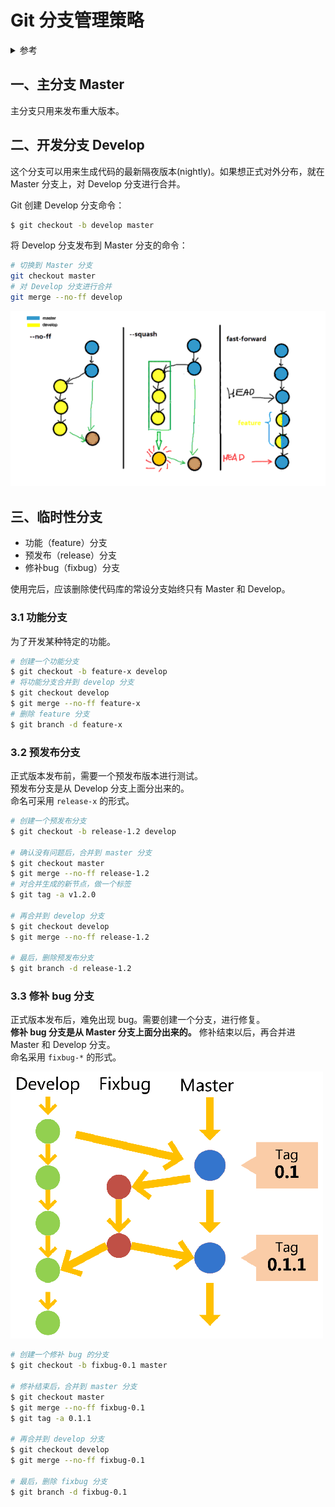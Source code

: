 # Git 分支管理策略

<details>
<summary>参考</summary>

- [Git 分支管理策略 | 阮一峰](http://www.ruanyifeng.com/blog/2012/07/git.html)  
</details>

## 一、主分支 Master

主分支只用来发布重大版本。  

## 二、开发分支 Develop

这个分支可以用来生成代码的最新隔夜版本(nightly)。如果想正式对外分布，就在 Master 分支上，对 Develop 分支进行合并。  

Git 创建 Develop 分支命令：  
```sh
$ git checkout -b develop master
```
将 Develop 分支发布到 Master 分支的命令：  
```sh
# 切换到 Master 分支
git checkout master
# 对 Develop 分支进行合并
git merge --no-ff develop
```

![git-merge.png](https://raw.githubusercontent.com/nonelittlesong/resources/master/images/gitlab/git-merge.png)  


## 三、临时性分支

- 功能（feature）分支  
- 预发布（release）分支  
- 修补bug（fixbug）分支  

使用完后，应该删除使代码库的常设分支始终只有 Master 和 Develop。  

### 3.1 功能分支

为了开发某种特定的功能。  

```sh
# 创建一个功能分支
$ git checkout -b feature-x develop
# 将功能分支合并到 develop 分支
$ git checkout develop
$ git merge --no-ff feature-x
# 删除 feature 分支
$ git branch -d feature-x
```

### 3.2 预发布分支
正式版本发布前，需要一个预发布版本进行测试。  
预发布分支是从 Develop 分支上面分出来的。  
命名可采用 `release-x` 的形式。  

```sh
# 创建一个预发布分支
$ git checkout -b release-1.2 develop

# 确认没有问题后，合并到 master 分支
$ git checkout master
$ git merge --no-ff release-1.2
# 对合并生成的新节点，做一个标签
$ git tag -a v1.2.0

# 再合并到 develop 分支
$ git checkout develop
$ git merge --no-ff release-1.2

# 最后，删除预发布分支
$ git branch -d release-1.2
```

### 3.3 修补 bug 分支
正式版本发布后，难免出现 bug。需要创建一个分支，进行修复。  
**修补 bug 分支是从 Master 分支上面分出来的。** 修补结束以后，再合并进 Master 和 Develop 分支。  
命名采用 `fixbug-*` 的形式。  

![fix-bug-flow](https://github.com/nonelittlesong/resources/blob/master/images/gitlab/git-fix-bug.png)  


```sh
# 创建一个修补 bug 的分支
$ git checkout -b fixbug-0.1 master

# 修补结束后，合并到 master 分支
$ git checkout master
$ git merge --no-ff fixbug-0.1
$ git tag -a 0.1.1

# 再合并到 develop 分支
$ git checkout develop
$ git merge --no-ff fixbug-0.1

# 最后，删除 fixbug 分支
$ git branch -d fixbug-0.1
```
